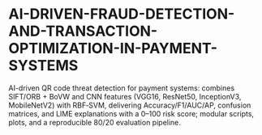 # AI-DRIVEN-FRAUD-DETECTION-AND-TRANSACTION-OPTIMIZATION-IN-PAYMENT-SYSTEMS
AI-driven QR code threat detection for payment systems: combines SIFT/ORB + BoVW and CNN features (VGG16, ResNet50, InceptionV3, MobileNetV2) with RBF‑SVM, delivering Accuracy/F1/AUC/AP, confusion matrices, and LIME explanations with a 0–100 risk score; modular scripts, plots, and a reproducible 80/20 evaluation pipeline.
